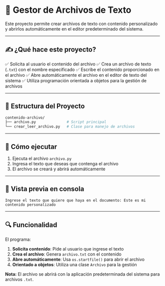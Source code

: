# 📄 Gestor de Archivos de Texto

Este proyecto permite crear archivos de texto con contenido personalizado y abrirlos automáticamente en el editor predeterminado del sistema.

---

## ✍️ ¿Qué hace este proyecto?

✅ Solicita al usuario el contenido del archivo
✅ Crea un archivo de texto (`.txt`) con el nombre especificado
✅ Escribe el contenido proporcionado en el archivo
✅ Abre automáticamente el archivo en el editor de texto del sistema
✅ Utiliza programación orientada a objetos para la gestión de archivos

---

## 📁 Estructura del Proyecto

```bash
contenido-archivo/
├── archivo.py              # Script principal
└── crear_leer_archivo.py   # Clase para manejo de archivos
```

---

## 🚀 Cómo ejecutar

1. Ejecuta el archivo `archivo.py`
2. Ingresa el texto que deseas que contenga el archivo
3. El archivo se creará y abrirá automáticamente

---

## 📸 Vista previa en consola

```plaintext
Ingrese el texto que quiere que haya en el documento: Este es mi contenido personalizado
```

---

## 🔍 Funcionalidad

El programa:

1. **Solicita contenido**: Pide al usuario que ingrese el texto
2. **Crea el archivo**: Genera `archivo.txt` con el contenido
3. **Abre automáticamente**: Usa `os.startfile()` para abrir el archivo
4. **Orientado a objetos**: Utiliza una clase `Archivo` para la gestión

**Nota:** El archivo se abrirá con la aplicación predeterminada del sistema para archivos `.txt`.
